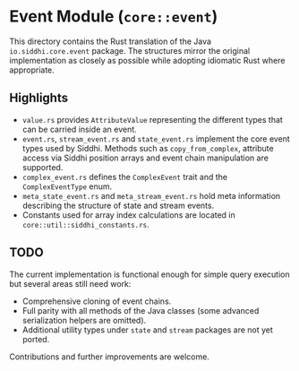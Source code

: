 # Event Module (`core::event`)

This directory contains the Rust translation of the Java
`io.siddhi.core.event` package.  The structures mirror the original
implementation as closely as possible while adopting idiomatic Rust
where appropriate.

## Highlights

- `value.rs` provides `AttributeValue` representing the different types
  that can be carried inside an event.
- `event.rs`, `stream_event.rs` and `state_event.rs` implement the core
  event types used by Siddhi.  Methods such as `copy_from_complex`,
  attribute access via Siddhi position arrays and event chain
  manipulation are supported.
- `complex_event.rs` defines the `ComplexEvent` trait and the
  `ComplexEventType` enum.
- `meta_state_event.rs` and `meta_stream_event.rs` hold meta information
  describing the structure of state and stream events.
- Constants used for array index calculations are located in
  `core::util::siddhi_constants.rs`.

## TODO

The current implementation is functional enough for simple query
execution but several areas still need work:

- Comprehensive cloning of event chains.
- Full parity with all methods of the Java classes (some advanced
  serialization helpers are omitted).
- Additional utility types under `state` and `stream` packages are not
  yet ported.

Contributions and further improvements are welcome.
